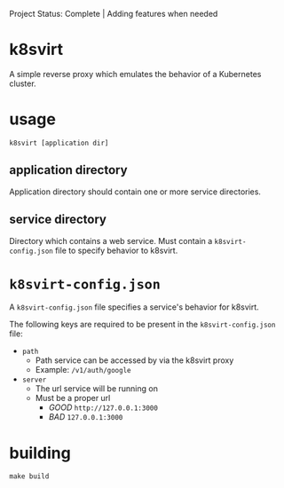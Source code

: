 Project Status: Complete | Adding features when needed
# k8svirt
A simple reverse proxy which emulates the behavior of a Kubernetes cluster.

# usage
```
k8svirt [application dir]
```

## application directory
Application directory should contain one or more service directories.

## service directory
Directory which contains a web service. Must contain a `k8svirt-config.json` file to specify behavior to k8svirt.

# `k8svirt-config.json`
A `k8svirt-config.json` file specifies a service's behavior for k8svirt.  

The following keys are required to be present in the `k8svirt-config.json` file:
- `path`
	- Path service can be accessed by via the k8svirt proxy
	- Example: `/v1/auth/google`
- `server`
	- The url service will be running on
	- Must be a proper url
		- *GOOD* `http://127.0.0.1:3000`
		- *BAD* `127.0.0.1:3000`

# building
```
make build
```
